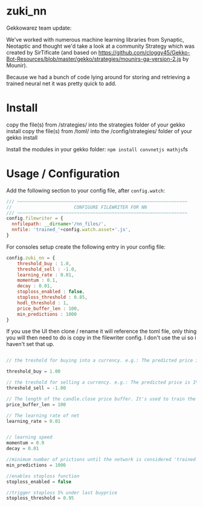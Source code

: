 
# zuki_nn
Gekkowarez team update:

We've worked with numerous machine learning libraries from Synaptic, Neotaptic and thought we'd take a look at a community Strategy which was created by SirTificate (and based on https://github.com/cloggy45/Gekko-Bot-Resources/blob/master/gekko/strategies/mounirs-ga-version-2.js by Mounir). 

Because we had a bunch of code lying around for storing and retrieving a trained neural net it was pretty quick to add. 

# Install
copy the file(s) from /strategies/ into the strategies folder of your gekko install
copy the file(s) from /toml/ into the /config/strategies/ folder of your gekko install

Install the modules in your gekko folder:
`npm install convnetjs mathjs`fs

# Usage / Configuration

Add the following section to your config file, after `config.watch`:

```javascript
/// ~~~~~~~~~~~~~~~~~~~~~~~~~~~~~~~~~~~~~~~~~~~~~~~~~~~~~~~~~~~~~~~
//                       CONFIGURE FILEWRITER FOR NN
/// ~~~~~~~~~~~~~~~~~~~~~~~~~~~~~~~~~~~~~~~~~~~~~~~~~~~~~~~~~~~~~~~
config.filewriter = { 
  nnfilepath: __dirname+'/nn_files/',
  nnfile: 'trained_'+config.watch.asset+'.js',   
}
```

For consoles setup create the following entry in your config file:

```javascript
config.zuki_nn = {
	threshold_buy : 1.0,
	threshold_sell : -1.0,
	learning_rate : 0.01,
	momentum : 0.1,
	decay : 0.01,
	stoploss_enabled : false,
	stoploss_threshold : 0.85,
	hodl_threshold : 1,
	price_buffer_len : 100,
	min_predictions : 1000	
}
```


If you use the UI then clone / rename it will reference the toml file, only thing you will then need to do is copy in the filewriter config. I don't use the ui so i haven't set that up.

```javascript

// the treshold for buying into a currency. e.g.: The predicted price is 1% above the current candle.close

threshold_buy = 1.00

// the treshold for selling a currency. e.g.: The predicted price is 1% under the current candle.close
threshold_sell = -1.00

// The length of the candle.close price buffer. It's used to train the network on every update cycle.
price_buffer_len = 100

// The learning rate of net
learning_rate = 0.01


// learning speed
momentum = 0.9
decay = 0.01

//minimum number of prictions until the network is considered 'trained'. History size should be equal
min_predictions = 1000

//enables stoploss function
stoploss_enabled = false

//trigger stoploss 5% under last buyprice
stoploss_threshold = 0.95

```


